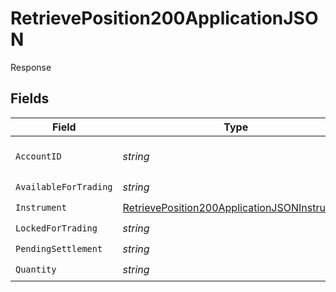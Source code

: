 # RetrievePosition200ApplicationJSON

Response


## Fields

| Field                                                                                                                   | Type                                                                                                                    | Required                                                                                                                | Description                                                                                                             |
| ----------------------------------------------------------------------------------------------------------------------- | ----------------------------------------------------------------------------------------------------------------------- | ----------------------------------------------------------------------------------------------------------------------- | ----------------------------------------------------------------------------------------------------------------------- |
| `AccountID`                                                                                                             | *string*                                                                                                                | :heavy_check_mark:                                                                                                      | Account unique identifier.                                                                                              |
| `AvailableForTrading`                                                                                                   | *string*                                                                                                                | :heavy_check_mark:                                                                                                      | N/A                                                                                                                     |
| `Instrument`                                                                                                            | [RetrievePosition200ApplicationJSONInstrument](../../models/operations/retrieveposition200applicationjsoninstrument.md) | :heavy_check_mark:                                                                                                      | N/A                                                                                                                     |
| `LockedForTrading`                                                                                                      | *string*                                                                                                                | :heavy_check_mark:                                                                                                      | N/A                                                                                                                     |
| `PendingSettlement`                                                                                                     | *string*                                                                                                                | :heavy_check_mark:                                                                                                      | N/A                                                                                                                     |
| `Quantity`                                                                                                              | *string*                                                                                                                | :heavy_check_mark:                                                                                                      | N/A                                                                                                                     |